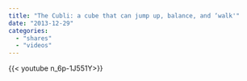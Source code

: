 ```yaml
---
title: "The Cubli: a cube that can jump up, balance, and ‘walk'"
date: "2013-12-29"
categories:
  - "shares"
  - "videos"
---
```


<div style="width: 70vw;">{{< youtube n_6p-1J551Y>}}</div>
